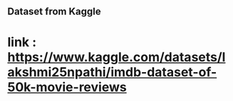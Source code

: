 ## Dataset from Kaggle 
# link : https://www.kaggle.com/datasets/lakshmi25npathi/imdb-dataset-of-50k-movie-reviews
